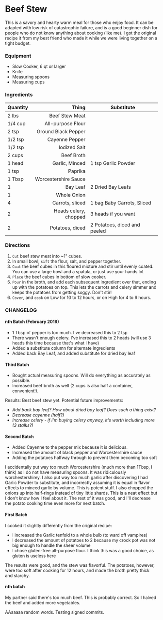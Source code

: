 # Beef Stew

This is a savory and hearty warm meal for those who enjoy food. It can be adapted with low risk of catastrophic failure, and is a good beginner dish for people who do not know anything about cooking (like me). I got the original recipe it from my best friend who made it while we were living together on a tight budget.

### Equipment
- Slow Cooker, 6 qt or larger
- Knife
- Measuring spoons
- Measuring cups

### Ingredients

| Quantity   | Thing                    | Substitute                   |
| ---------- | -----------------------: | ---------------------------- |
| 2 lbs      | Beef Stew Meat           |                              |
| 1/4 cup    | All-purpose Flour        |                              |
| 2 tsp      | Ground Black Pepper      |                              |
| 1/2 tsp    | Cayenne Pepper           |                              |
| 1/2 tsp    | Iodized Salt             |                              |
| 2 cups     | Beef Broth               |                              |
| 1 head     | Garlic, Minced           | 1 tsp Garlic Powder          |
| 1 tsp      | Paprika                  |                              |
| 1 Tbsp     | Worcestershire Sauce     |                              |
| 1          | Bay Leaf                 | 2 Dried Bay Leafs            |
| 1          | Whole Onion              |                              |
| 4          | Carrots, sliced          | 1 bag Baby Carrots, Sliced   |
| 2          | Heads celery, chopped    | 3 heads if you want          |
| 2          | Potatoes, diced          | 2 Potatoes, diced and peeled |

### Directions

1. `Cut` beef stew meat into ~1" cubes.
1. In small bowl, `sift` the flour, salt, and pepper together.
1. `Coat` the beef cubes in this floured mixture and stir until evenly coated. You can use a large bowl and a spatula, or just use your hands lol.
1. `Place` the beef cubes in bottom of slow cooker.
1. `Pour` in the broth, and add each subsequent ingredient over that, ending up with the potatoes on top. This lets the carrots and celery simmer and keeps the potatoes from getting soggy. Don't stir!
1. `Cover`, and `cook` on Low for 10 to 12 hours, or on High for 4 to 6 hours.

### CHANGELOG

#### nth Batch (February 2019)

- 1 Tbsp of pepper is too much. I've decreased this to 2 tsp
- There wasn't enough celery. I've increased this to 2 heads (will use 3 heads this time because that's what I have)
- Added a substitute column for alternate ingredients
- Added back Bay Leaf, and added substitute for dried bay leaf

#### Third Batch

- Bought actual measuring spoons. Will do everything as accurately as possible.
- Increased beef broth as well (2 cups is also half a container, convenient!).

Results: Best beef stew yet. Potential future improvements:
- *Add back bay leaf? How about dried bay leaf? Does such a thing exist?*
- *Decrease cayenne (half?)*
- *Increase celery - if I'm buying celery anyway, it's worth including more (3 stalks?)*

#### Second Batch

- Added Cayenne to the pepper mix because it is delicious.
- Increased the amount of black pepper and Worcestershire sauce
- Adding the potatoes halfway through to prevent them becoming too soft

I accidentally put way too much Worcestershire (much more than 1Tbsp, I think) as I do not have measuring spoons. It was ridiculously worchestershirey.
I also put way too much garlic after discovering I had Garlic Powder to substitute, and incorrectly assuming it is equal in flavor effects to minced garlic by volume. This is potent stuff.
I also chopped the onions up into half-rings instead of tiny little shards. This is a neat effect but I don't know how I feel about it.
The rest of it was good, and I'll decrease the potato cooking time even more for next batch.

#### First Batch

I cooked it slightly differently from the original recipe:
- I increased the Garlic tenfold to a whole bulb (to ward off vampires)
- I decreased the amount of potatoes to 2 because my crock pot was not big enough to handle the sheer volume
- I chose gluten-free all-purpose flour. I think this was a good choice, as gluten is useless here

The results were good, and the stew was flavorful. The potatoes, however, were too soft after cooking for 12 hours, and made the broth pretty thick and starchy.

#### nth batch

My partner said there's too much beef. This is probably correct. So I halved the beef and added more vegetables.

AAaaaaa random words. Testing signed commits.

